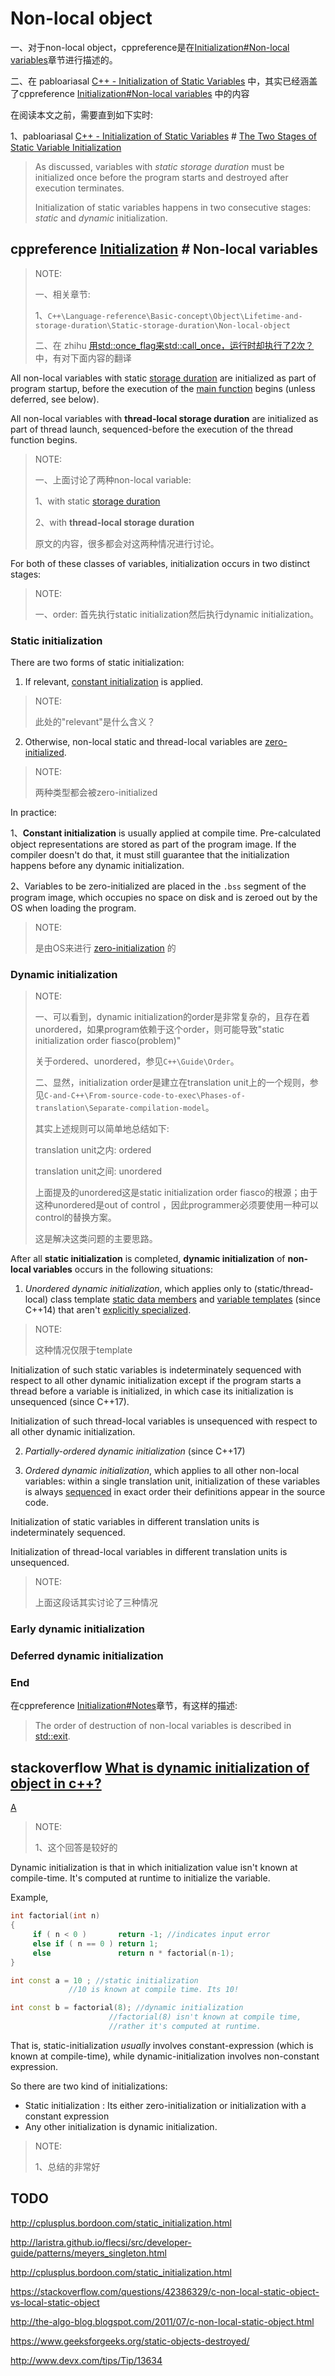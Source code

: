 # Non-local object

一、对于non-local object，cppreference是在[Initialization#Non-local variables](https://en.cppreference.com/w/cpp/language/initialization#Non-local_variables)章节进行描述的。

二、在 pabloariasal [C++ - Initialization of Static Variables](https://pabloariasal.github.io/2020/01/02/static-variable-initialization/) 中，其实已经涵盖了cppreference [Initialization#Non-local variables](https://en.cppreference.com/w/cpp/language/initialization#Non-local_variables) 中的内容

在阅读本文之前，需要直到如下实时:

1、pabloariasal [C++ - Initialization of Static Variables](https://pabloariasal.github.io/2020/01/02/static-variable-initialization/)  # [The Two Stages of Static Variable Initialization](https://pabloariasal.github.io/2020/01/02/static-variable-initialization/#the-two-stages-of-static-variable-initialization)

> As discussed, variables with *static storage duration* must be initialized once before the program starts and destroyed after execution terminates.
>
> Initialization of static variables happens in two consecutive stages: *static* and *dynamic* initialization.
>



## cppreference [Initialization](https://en.cppreference.com/w/cpp/language/initialization) # Non-local variables

> NOTE: 
>
> 一、相关章节: 
>
> 1、`C++\Language-reference\Basic-concept\Object\Lifetime-and-storage-duration\Static-storage-duration\Non-local-object` 
>
> 二、在 zhihu [用std::once_flag来std::call_once，运行时却执行了2次？](https://zhuanlan.zhihu.com/p/408838350) 中，有对下面内容的翻译

All non-local variables with static [storage duration](https://en.cppreference.com/w/cpp/language/storage_duration) are initialized as part of program startup, before the execution of the [main function](https://en.cppreference.com/w/cpp/language/main_function) begins (unless deferred, see below). 

All non-local variables with **thread-local storage duration** are initialized as part of thread launch, sequenced-before the execution of the thread function begins. 

> NOTE: 
>
> 一、上面讨论了两种non-local variable:
>
> 1、with static [storage duration](https://en.cppreference.com/w/cpp/language/storage_duration) 
>
> 2、with **thread-local storage duration**
>
> 原文的内容，很多都会对这两种情况进行讨论。

For both of these classes of variables, initialization occurs in two distinct stages:

> NOTE: 
>
> 一、order: 首先执行static initialization然后执行dynamic initialization。

### Static initialization

There are two forms of static initialization:

1) If relevant, [constant initialization](https://en.cppreference.com/w/cpp/language/constant_initialization) is applied.

> NOTE: 
>
> 此处的"relevant"是什么含义？

2) Otherwise, non-local static and thread-local variables are [zero-initialized](https://en.cppreference.com/w/cpp/language/zero_initialization).

> NOTE: 
>
> 两种类型都会被zero-initialized

In practice:

1、**Constant initialization** is usually applied at compile time. Pre-calculated object representations are stored as part of the program image. If the compiler doesn't do that, it must still guarantee that the initialization happens before any dynamic initialization.

2、Variables to be zero-initialized are placed in the `.bss` segment of the program image, which occupies no space on disk and is zeroed out by the OS when loading the program.

> NOTE: 
>
> 是由OS来进行 [zero-initialization](https://en.cppreference.com/w/cpp/language/zero_initialization) 的

### Dynamic initialization

> NOTE: 
>
> 一、可以看到，dynamic initialization的order是非常复杂的，且存在着unordered，如果program依赖于这个order，则可能导致"static initialization order fiasco(problem)"
>
> 关于ordered、unordered，参见`C++\Guide\Order`。
>
> 二、显然，initialization order是建立在translation unit上的一个规则，参见`C-and-C++\From-source-code-to-exec\Phases-of-translation\Separate-compilation-model`。
>
> 其实上述规则可以简单地总结如下: 
>
> translation unit之内: ordered
>
> translation unit之间: unordered
>
> 上面提及的unordered这是static initialization order fiasco的根源；由于这种unordered是out of control ，因此programmer必须要使用一种可以control的替换方案。
>
> 这是解决这类问题的主要思路。

After all **static initialization** is completed, **dynamic initialization** of **non-local variables** occurs in the following situations:

1) *Unordered dynamic initialization*, which applies only to (static/thread-local) class template [static data members](https://en.cppreference.com/w/cpp/language/static) and [variable templates](https://en.cppreference.com/w/cpp/language/variable_template) (since C++14) that aren't [explicitly specialized](https://en.cppreference.com/w/cpp/language/template_specialization).

> NOTE: 
>
> 这种情况仅限于template

Initialization of such static variables is indeterminately sequenced with respect to all other dynamic initialization except if the program starts a thread before a variable is initialized, in which case its initialization is unsequenced (since C++17). 

Initialization of such thread-local variables is unsequenced with respect to all other dynamic initialization.

2) *Partially-ordered dynamic initialization* (since C++17)



3) *Ordered dynamic initialization*, which applies to all other non-local variables: within a single translation unit, initialization of these variables is always [sequenced](https://en.cppreference.com/w/cpp/language/eval_order) in exact order their definitions appear in the source code.

Initialization of static variables in different translation units is indeterminately sequenced. 

Initialization of thread-local variables in different translation units is unsequenced.

> NOTE: 
>
> 上面这段话其实讨论了三种情况



### Early dynamic initialization



### Deferred dynamic initialization



### End

在cppreference [Initialization#Notes](https://en.cppreference.com/w/cpp/language/initialization#Notes)章节，有这样的描述: 

> The order of destruction of non-local variables is described in [std::exit](https://en.cppreference.com/w/cpp/utility/program/exit).



## stackoverflow [What is dynamic initialization of object in c++?](https://stackoverflow.com/questions/5945897/what-is-dynamic-initialization-of-object-in-c)

[A](https://stackoverflow.com/a/5945936)

> NOTE: 
>
> 1、这个回答是较好的

Dynamic initialization is that in which initialization value isn't known at compile-time. It's computed at runtime to initialize the variable.

Example,

```cpp
int factorial(int n)
{
     if ( n < 0 )       return -1; //indicates input error
     else if ( n == 0 ) return 1;
     else               return n * factorial(n-1);
}

int const a = 10 ; //static initialization 
             //10 is known at compile time. Its 10!

int const b = factorial(8); //dynamic initialization 
                      //factorial(8) isn't known at compile time,
                      //rather it's computed at runtime.
```

That is, static-initialization *usually* involves constant-expression (which is known at compile-time), while dynamic-initialization involves non-constant expression.

So there are two kind of initializations:

- Static initialization : Its either zero-initialization or initialization with a constant expression
- Any other initialization is dynamic initialization.

> NOTE: 
>
> 1、总结的非常好

## TODO



http://cplusplus.bordoon.com/static_initialization.html

http://laristra.github.io/flecsi/src/developer-guide/patterns/meyers_singleton.html

http://cplusplus.bordoon.com/static_initialization.html

https://stackoverflow.com/questions/42386329/c-non-local-static-object-vs-local-static-object

http://the-algo-blog.blogspot.com/2011/07/c-non-local-static-object.html

https://www.geeksforgeeks.org/static-objects-destroyed/

http://www.devx.com/tips/Tip/13634

